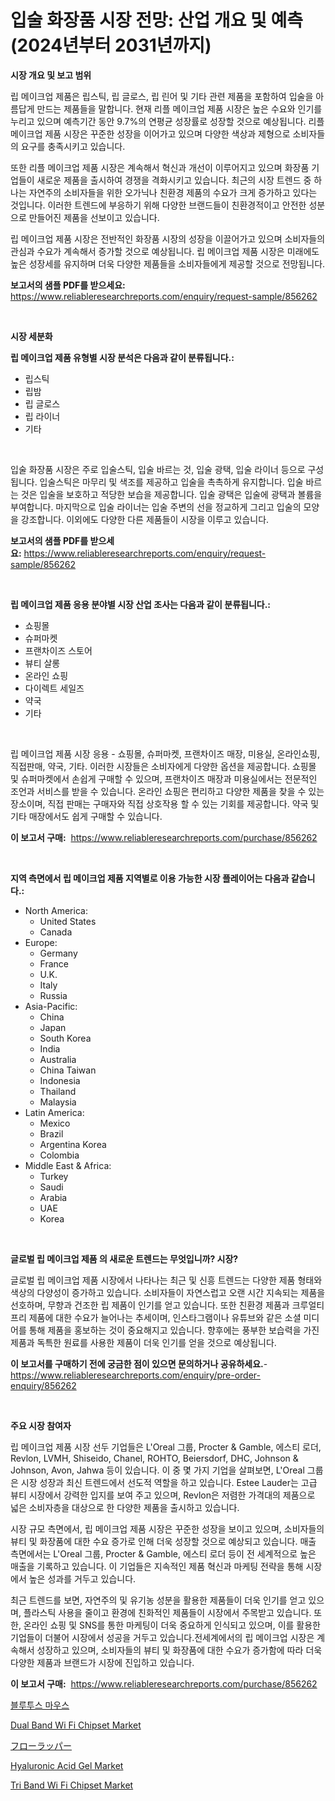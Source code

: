 <p><h1>입술 화장품 시장 전망: 산업 개요 및 예측 (2024년부터 2031년까지)</h1></p><p><strong>시장 개요 및 보고 범위</strong></p>
<p><p>립 메이크업 제품은 립스틱, 립 글로스, 립 린어 및 기타 관련 제품을 포함하여 입술을 아름답게 만드는 제품들을 말합니다. 현재 리플 메이크업 제품 시장은 높은 수요와 인기를 누리고 있으며 예측기간 동안 9.7%의 연평균 성장률로 성장할 것으로 예상됩니다. 리플 메이크업 제품 시장은 꾸준한 성장을 이어가고 있으며 다양한 색상과 제형으로 소비자들의 요구를 충족시키고 있습니다. </p><p>또한 리플 메이크업 제품 시장은 계속해서 혁신과 개선이 이루어지고 있으며 화장품 기업들이 새로운 제품을 출시하여 경쟁을 격화시키고 있습니다. 최근의 시장 트렌드 중 하나는 자연주의 소비자들을 위한 오가닉나 친환경 제품의 수요가 크게 증가하고 있다는 것입니다. 이러한 트렌드에 부응하기 위해 다양한 브랜드들이 친환경적이고 안전한 성분으로 만들어진 제품을 선보이고 있습니다.</p><p>립 메이크업 제품 시장은 전반적인 화장품 시장의 성장을 이끌어가고 있으며 소비자들의 관심과 수요가 계속해서 증가할 것으로 예상됩니다. 립 메이크업 제품 시장은 미래에도 높은 성장세를 유지하며 더욱 다양한 제품들을 소비자들에게 제공할 것으로 전망됩니다.</p></p>
<p><strong>보고서의 샘플 PDF를 받으세요:</strong> <a href="https://www.reliableresearchreports.com/enquiry/request-sample/856262">https://www.reliableresearchreports.com/enquiry/request-sample/856262</a></p>
<p>&nbsp;</p>
<p><strong>시장 세분화</strong></p>
<p><strong>립 메이크업 제품 유형별 시장 분석은 다음과 같이 분류됩니다.:</strong></p>
<p><ul><li>립스틱</li><li>립밤</li><li>립 글로스</li><li>립 라이너</li><li>기타</li></ul></p>
<p>&nbsp;</p>
<p><p>입술 화장품 시장은 주로 입술스틱, 입술 바르는 것, 입술 광택, 입술 라이너 등으로 구성됩니다. 입술스틱은 마무리 및 색조를 제공하고 입술을 촉촉하게 유지합니다. 입술 바르는 것은 입술을 보호하고 적당한 보습을 제공합니다. 입술 광택은 입술에 광택과 볼륨을 부여합니다. 마지막으로 입술 라이너는 입술 주변의 선을 정교하게 그리고 입술의 모양을 강조합니다. 이외에도 다양한 다른 제품들이 시장을 이루고 있습니다.</p></p>
<p><strong>보고서의 샘플 PDF를 받으세요:</strong>&nbsp;<a href="https://www.reliableresearchreports.com/enquiry/request-sample/856262">https://www.reliableresearchreports.com/enquiry/request-sample/856262</a></p>
<p>&nbsp;</p>
<p><strong> 립 메이크업 제품 응용 분야별 시장 산업 조사는 다음과 같이 분류됩니다.:</strong></p>
<p><ul><li>쇼핑몰</li><li>슈퍼마켓</li><li>프랜차이즈 스토어</li><li>뷰티 살롱</li><li>온라인 쇼핑</li><li>다이렉트 세일즈</li><li>약국</li><li>기타</li></ul></p>
<p>&nbsp;</p>
<p><p>립 메이크업 제품 시장 응용 - 쇼핑몰, 슈퍼마켓, 프랜차이즈 매장, 미용실, 온라인쇼핑, 직접판매, 약국, 기타. 이러한 시장들은 소비자에게 다양한 옵션을 제공합니다. 쇼핑몰 및 슈퍼마켓에서 손쉽게 구매할 수 있으며, 프랜차이즈 매장과 미용실에서는 전문적인 조언과 서비스를 받을 수 있습니다. 온라인 쇼핑은 편리하고 다양한 제품을 찾을 수 있는 장소이며, 직접 판매는 구매자와 직접 상호작용 할 수 있는 기회를 제공합니다. 약국 및 기타 매장에서도 쉽게 구매할 수 있습니다.</p></p>
<p><strong>이 보고서 구매:</strong>&nbsp; <a href="https://www.reliableresearchreports.com/purchase/856262">https://www.reliableresearchreports.com/purchase/856262</a></p>
<p>&nbsp;</p>
<p><strong>지역 측면에서 립 메이크업 제품 지역별로 이용 가능한 시장 플레이어는 다음과 같습니다.:</strong></p>
<p><ul>
    <li>
        North America:
        <ul>
            <li>United States</li>
            <li>Canada</li>
        </ul>
    </li>
    <li>
        Europe:
        <ul>
            <li>Germany</li>
            <li>France</li>
            <li>U.K.</li>
            <li>Italy</li>
            <li>Russia</li>
        </ul>
    </li>
    <li>
        Asia-Pacific:
        <ul>
            <li>China</li>
            <li>Japan</li>
            <li>South Korea</li>
            <li>India</li>
            <li>Australia</li>
            <li>China Taiwan</li>
            <li>Indonesia</li>
            <li>Thailand</li>
            <li>Malaysia</li>
        </ul>
    </li>
    <li>
        Latin America:
        <ul>
            <li>Mexico</li>
            <li>Brazil</li>
            <li>Argentina Korea</li>
            <li>Colombia</li>
        </ul>
    </li>
    <li>
        Middle East & Africa:
        <ul>
            <li>Turkey</li>
            <li>Saudi</li>
            <li>Arabia</li>
            <li>UAE</li>
            <li>Korea</li>
        </ul>
    </li>
    </ul></p>
<p>&nbsp;</p>
<p><strong>글로벌 립 메이크업 제품 의 새로운 트렌드는 무엇입니까? 시장?</strong></p>
<p><p>글로벌 립 메이크업 제품 시장에서 나타나는 최근 및 신흥 트렌드는 다양한 제품 형태와 색상의 다양성이 증가하고 있습니다. 소비자들이 자연스럽고 오랜 시간 지속되는 제품을 선호하며, 무향과 건조한 립 제품이 인기를 얻고 있습니다. 또한 친환경 제품과 크루얼티프리 제품에 대한 수요가 늘어나는 추세이며, 인스타그램이나 유튜브와 같은 소셜 미디어를 통해 제품을 홍보하는 것이 중요해지고 있습니다. 향후에는 풍부한 보습력을 가진 제품과 독특한 원료를 사용한 제품이 더욱 인기를 얻을 것으로 예상됩니다.</p></p>
<p><strong>이 보고서를 구매하기 전에 궁금한 점이 있으면 문의하거나 공유하세요.</strong>- <a href="https://www.reliableresearchreports.com/enquiry/pre-order-enquiry/856262">https://www.reliableresearchreports.com/enquiry/pre-order-enquiry/856262</a></p>
<p>&nbsp;</p>
<p><strong>주요 시장 참여자</strong></p>
<p><p>립 메이크업 제품 시장 선두 기업들은 L'Oreal 그룹, Procter & Gamble, 에스티 로더, Revlon, LVMH, Shiseido, Chanel, ROHTO, Beiersdorf, DHC, Johnson & Johnson, Avon, Jahwa 등이 있습니다. 이 중 몇 가지 기업을 살펴보면, L'Oreal 그룹은 시장 성장과 최신 트렌드에서 선도적 역할을 하고 있습니다. Estee Lauder는 고급 뷰티 시장에서 강력한 입지를 보여 주고 있으며, Revlon은 저렴한 가격대의 제품으로 넓은 소비자층을 대상으로 한 다양한 제품을 출시하고 있습니다.</p><p>시장 규모 측면에서, 립 메이크업 제품 시장은 꾸준한 성장을 보이고 있으며, 소비자들의 뷰티 및 화장품에 대한 수요 증가로 인해 더욱 성장할 것으로 예상되고 있습니다. 매출 측면에서는 L'Oreal 그룹, Procter & Gamble, 에스티 로더 등이 전 세계적으로 높은 매출을 기록하고 있습니다. 이 기업들은 지속적인 제품 혁신과 마케팅 전략을 통해 시장에서 높은 성과를 거두고 있습니다.</p><p>최근 트렌드를 보면, 자연주의 및 유기농 성분을 활용한 제품들이 더욱 인기를 얻고 있으며, 플라스틱 사용을 줄이고 환경에 친화적인 제품들이 시장에서 주목받고 있습니다. 또한, 온라인 쇼핑 및 SNS를 통한 마케팅이 더욱 중요하게 인식되고 있으며, 이를 활용한 기업들이 더불어 시장에서 성공을 거두고 있습니다.전세계에서의 립 메이크업 시장은 계속해서 성장하고 있으며, 소비자들의 뷰티 및 화장품에 대한 수요가 증가함에 따라 더욱 다양한 제품과 브랜드가 시장에 진입하고 있습니다.</p></p>
<p><strong>이 보고서 구매:</strong>&nbsp;&nbsp;<a href="https://www.reliableresearchreports.com/purchase/856262">https://www.reliableresearchreports.com/purchase/856262</a></p>
<p><p><a href="https://github.com/lzrvbyqzftro57/Market-Research-Report-List-1/blob/main/38346222346.md">블루투스 마우스</a></p><p><a href="https://issuu.com/reportprime-2/docs/dual-band-wi-fi-chipset-market-size-2030.pptx">Dual Band Wi Fi Chipset Market</a></p><p><a href="https://github.com/oqxogxyvqe90775/Market-Research-Report-List-1/blob/main/45979592721.md">フローラッパー</a></p><p><a href="https://github.com/RoccoManning/Market-Research-Report-List-4/blob/main/hyaluronic-acid-gel-market.md">Hyaluronic Acid Gel Market</a></p><p><a href="https://issuu.com/reportprime-2/docs/tri-band-wi-fi-chipset-market-size-2030.pptx">Tri Band Wi Fi Chipset Market</a></p></p>
